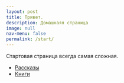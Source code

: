 ```yaml
---
layout: post
title: Привет.
description: Домашнаяя страница
image: null
nav-menu: false
permalink: /start/
---
```


Стартовая страница всегда самая сложная.

* [Рассказы](stories/)
* [Книги](books/)

